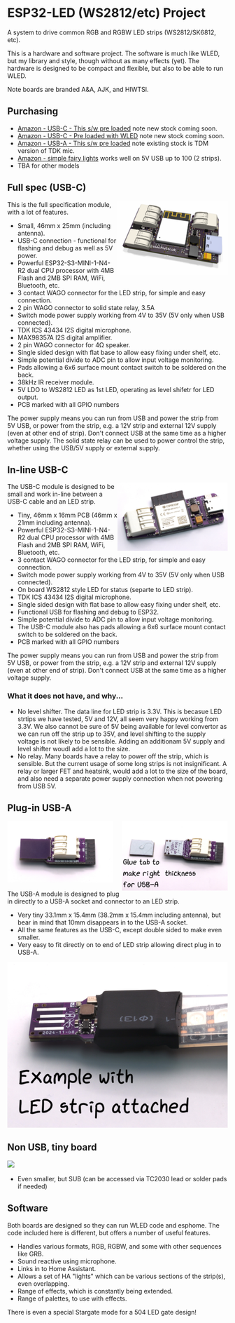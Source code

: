 # ESP32-LED (WS2812/etc) Project

A system to drive common RGB and RGBW LED strips (WS2812/SK6812, etc).

This is a hardware and software project. The software is much like WLED, but my library and style, though without as many effects (yet). The hardware is designed to be compact and flexible, but also to be able to run WLED.

Note boards are branded A&A, AJK, and HIWTSI.

## Purchasing

* [Amazon - USB-C - This s/w pre loaded](https://www.amazon.co.uk/dp/B0C1W1XJS8) note new stock coming soon.
* [Amazon - USB-C - Pre loaded with WLED](https://www.amazon.co.uk/dp/B0CG3S8JX3) note new stock coming soon.
* [Amazon - USB-A - This s/w pre loaded](https://www.amazon.co.uk/dp/B0DGD5XPLT) note existing stock is TDM version of TDK mic.
* [Amazon - simple fairy lights](https://www.amazon.co.uk/dp/B0D1CQCLBX) works well on 5V USB up to 100 (2 strips).
* TBA for other models

## Full spec (USB-C)

<img src=Manuals/LEDR-Top.png align=right width=50%>

This is the full specification module, with a lot of features.

* Small, 46mm x 25mm (including antenna).
* USB-C connection - functional for flashing and debug as well as 5V power.
* Powerful ESP32-S3-MINI-1-N4-R2 dual CPU processor with 4MB Flash and 2MB SPI RAM, WiFi, Bluetooth, etc.
* 3 contact WAGO connector for the LED strip, for simple and easy connection.
* 2 pin WAGO connector to solid state relay, 3.5A
* Switch mode power supply working from 4V to 35V (5V only when USB connected).
* TDK ICS 43434 I2S digital microphone.
* MAX98357A I2S digital amplifier.
* 2 pin WAGO connector for 4Ω speaker.
* Single sided design with flat base to allow easy fixing under shelf, etc.
* Simple potential divide to ADC pin to allow input voltage monitoring.
* Pads allowing a 6x6 surface mount contact switch to be soldered on the back.
* 38kHz IR receiver module.
* 5V LDO to WS2812 LED as 1st LED, operating as level shifetr for LED output.
* PCB marked with all GPIO numbers

The power supply means you can run from USB and power the strip from 5V USB, or power from the strip, e.g. a 12V strip and external 12V supply (even at other end of strip). Don't connect USB at the same time as a higher voltage supply. The solid state relay can be used to power control the strip, whether using the USB/5V supply or external supply.

## In-line USB-C

<img src=Manuals/USB-C-Top.jpg align=right width=50%>

The USB-C module is designed to be small and work in-line between a USB-C cable and an LED strip.

* Tiny, 46mm x 16mm PCB (46mm x 21mm including antenna).
* Powerful ESP32-S3-MINI-1-N4-R2 dual CPU processor with 4MB Flash and 2MB SPI RAM, WiFi, Bluetooth, etc.
* 3 contact WAGO connector for the LED strip, for simple and easy connection.
* Switch mode power supply working from 4V to 35V (5V only when USB connected).
* On board WS2812 style LED for status (separte to LED strip).
* TDK ICS 43434 I2S digital microphone.
* Single sided design with flat base to allow easy fixing under shelf, etc.
* Functional USB for flashing and debug to ESP32.
* Simple potential divide to ADC pin to allow input voltage monitoring.
* The USB-C module also has pads allowing a 6x6 surface mount contact switch to be soldered on the back.
* PCB marked with all GPIO numbers

The power supply means you can run from USB and power the strip from 5V USB, or power from the strip, e.g. a 12V strip and external 12V supply (even at other end of strip). Don't connect USB at the same time as a higher voltage supply.

### What it does not have, and why...

* No level shifter. The data line for LED strip is 3.3V. This is becasue LED strtips we have tested, 5V and 12V, all seem very happy working from 3.3V. We also cannot be sure of 5V being available for level convertor as we can run off the strip up to 35V, and level shifting to the supply voltage is not likely to be sensible. Adding an additionam 5V supply and level shifter woudl add a lot to the size.
* No relay. Many boards have a relay to power off the strip, which is sensible. But the current usage of some long strips is not insignificant. A relay or larger FET and heatsink, would add a lot to the size of the board, and also need a separate power supply connection when not powering from USB 5V.

## Plug-in USB-A

<img src=Manuals/USB-A-Top.jpg align=right width=48%>
<img src=Manuals/USB-A-Bottom.jpg width=48%>

The USB-A module is designed to plug in directly to a USB-A socket and connector to an LED strip.

* Very tiny 33.1mm x 15.4mm (38.2mm x 15.4mm including antenna), but bear in mind that 10mm disappears in to the USB-A socket.
* All the same features as the USB-C, except double sided to make even smaller.
* Very easy to fit directly on to end of LED strip allowing direct plug in to USB-A.

<img src=Manuals/USB-A-Attached.jpg>

## Non USB, tiny board

<img src=https://github.com/user-attachments/assets/2eb207d0-c523-490b-9d63-5dc1c4035d60 width=48%>

* Even smaller, but SUB (can be accessed via TC2030 lead or solder pads if needed)

## Software

Both boards are designed so they can run WLED code and esphome. The code included here is different, but offers a number of useful features.

* Handles various formats, RGB, RGBW, and some with other sequences like GRB.
* Sound reactive using microphone.
* Links in to Home Assistant.
* Allows a set of HA "lights" which can be various sections of the strip(s), even overlapping.
* Range of effects, which is constantly being extended.
* Range of palettes, to use with effects.

There is even a special Stargate mode for a 504 LED gate design!
